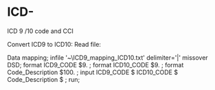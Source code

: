 # ICD-
ICD 9 /10 code and CCI 

Convert ICD9 to ICD10:
Read file:

Data mapping;
infile '~\ICD9_mapping_ICD10.txt'
                 delimiter='|'
                 missover
                 DSD;
format ICD9_CODE $9. ;
format ICD10_CODE $9. ;
format Code_Description $100. ;
input
                 ICD9_CODE $
                 ICD10_CODE $
                 Code_Description $
     ;
 run;
